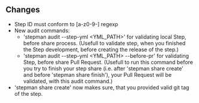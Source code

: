 ## Changes

* Step ID must conform to [a-z0-9-] regexp
* New audit commands:
  - 'stepman audit --step-yml <YML_PATH>' for validating local Step, before share process.
    (Usefull to validate step, when you finished the Step development, before creating the release of the step.)
  - 'stepman audit --step-yml <YML_PATH> --before-pr' for validating Step, before share Pull Request.
    (Usefull to run this command before you try to finish your step share (i.e. after 'stepman share create' and before 'stepman share finish'), your Pull Request will be validated, with this audit command.)
* 'stepman share create' now makes sure, that you provided valid git tag of the step.
